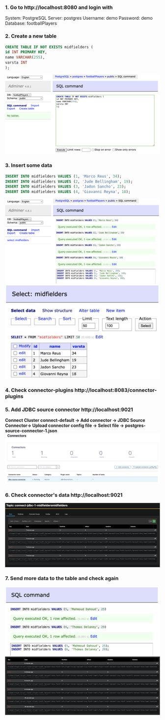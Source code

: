 ### 1. Go to http://localhost:8080 and login with
System: PostgreSQL Server: postgres Username: demo Password: demo Database: footballPlayers

### 2. Create a new table
```sql
CREATE TABLE IF NOT EXISTS midfielders ( 
id INT PRIMARY KEY, 
name VARCHAR(255), 
varsta INT 
);
```
![image1](./images/image1.png)

### 3. Insert some data
```sql
INSERT INTO midfielders VALUES (1, 'Marco Reus', 34);
INSERT INTO midfielders VALUES (2, 'Jude Bellingham', 19);
INSERT INTO midfielders VALUES (3, 'Jadon Sancho', 23);
INSERT INTO midfielders VALUES (4, 'Giovanni Reyna', 18);
```
![image2](./images/image2.png)
![image3](./images/image3.png)

### 4. Check connector-plugins http://localhost:8083/connector-plugins 

### 5. Add JDBC source connector http://localhost:9021

**Connect Cluster connect-default -> Add connector -> JDBC Source Connector-> Upload connector config file -> Select file -> postgres-source-connector-1.json**
![image4](./images/image4.png)

### 6. Check connector's data http://localhost:9021
![image5](./images/image5.png)

### 7. Send more data to the table and check again
![image6](./images/image6.png)
![image7](./images/image7.png)